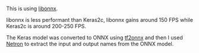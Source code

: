This is using [libonnx](https://github.com/xboot/libonnx).

libonnx is less performant than Keras2c, libonnx gains around 150 FPS while Keras2c is around 200-250 FPS.

The Keras model was converted to ONNX using [tf2onnx](https://github.com/onnx/tensorflow-onnx) and then I used [Netron](https://github.com/lutzroeder/netron) to extract the input and output names from the ONNX model.

